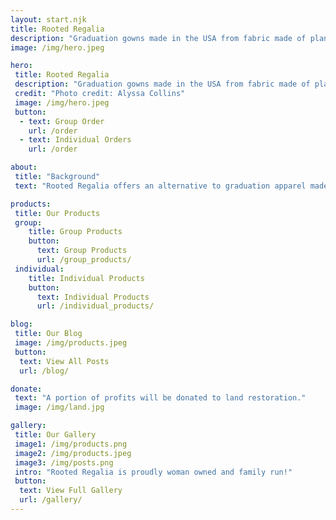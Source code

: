 ```yaml
---
layout: start.njk
title: Rooted Regalia
description: "Graduation gowns made in the USA from fabric made of plant based fiber"
image: /img/hero.jpeg

hero: 
 title: Rooted Regalia
 description: "Graduation gowns made in the USA from fabric made of plant based fiber"
 credit: "Photo credit: Alyssa Collins"
 image: /img/hero.jpeg
 button: 
  - text: Group Order
    url: /order
  - text: Individual Orders
    url: /order

about:
 title: "Background"
 text: "Rooted Regalia offers an alternative to graduation apparel made from synthetic fabric. Earning a degree takes years of thoughtful work. But commemorating achievements wrapped in disposal, single-use plastic does not make sense . To celebrate an educational accomplishment, it is important to have a garment that supports the values of sustainability, rather than making the world's problems worse. Many firms sell regalia at fast-fashion prices. While our products have higher initial costs than many, they are sustainably produced: we use fabric made from plant fibers, such as hemp, and the labor for sewing the robes is provided by fairly paid workers in US, rather than prison labor or off-shore sourcing."

products:
 title: Our Products
 group: 
    title: Group Products
    button: 
      text: Group Products
      url: /group_products/ 
 individual: 
    title: Individual Products
    button: 
      text: Individual Products
      url: /individual_products/ 

blog: 
 title: Our Blog
 image: /img/products.jpeg
 button: 
  text: View All Posts
  url: /blog/ 

donate:
 text: "A portion of profits will be donated to land restoration."
 image: /img/land.jpg

gallery: 
 title: Our Gallery
 image1: /img/products.png
 image2: /img/products.jpeg
 image3: /img/posts.png
 intro: "Rooted Regalia is proudly woman owned and family run!"
 button: 
  text: View Full Gallery
  url: /gallery/ 
---
```


